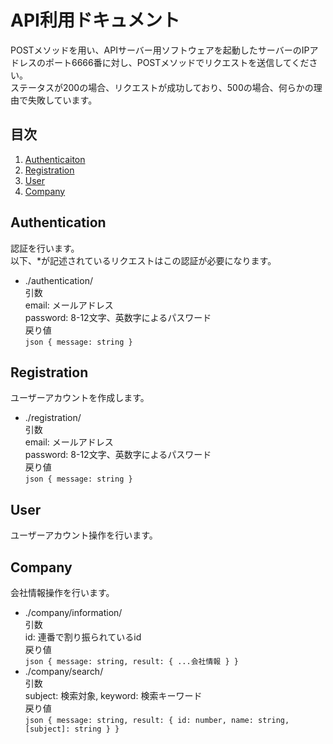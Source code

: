 # API利用ドキュメント
POSTメソッドを用い、APIサーバー用ソフトウェアを起動したサーバーのIPアドレスのポート6666番に対し、POSTメソッドでリクエストを送信してください。  
ステータスが200の場合、リクエストが成功しており、500の場合、何らかの理由で失敗しています。

## 目次
1. [Authenticaiton](#authentication)
1. [Registration](#registration)
1. [User](#user)
1. [Company](#company)

## Authentication
認証を行います。  
以下、*が記述されているリクエストはこの認証が必要になります。
- ./authentication/  
    引数  
        email: メールアドレス  
        password: 8-12文字、英数字によるパスワード  
    戻り値  
        ```json
            {
                message: string
            }
        ```

## Registration
ユーザーアカウントを作成します。
- ./registration/  
    引数  
        email: メールアドレス  
        password: 8-12文字、英数字によるパスワード  
    戻り値  
        ```json
            {
                message: string
            }
        ```

## User
ユーザーアカウント操作を行います。

## Company
会社情報操作を行います。
- ./company/information/  
    引数  
        id: 連番で割り振られているid  
    戻り値  
        ```json
            {
                message: string,
                result: {
                    ...会社情報
                }
            }
        ```
- ./company/search/  
    引数  
        subject: 検索対象,
        keyword: 検索キーワード  
    戻り値  
        ```json
            {
                message: string,
                result: {
                    id: number,
                    name: string,
                    [subject]: string
                }
            }
        ```
